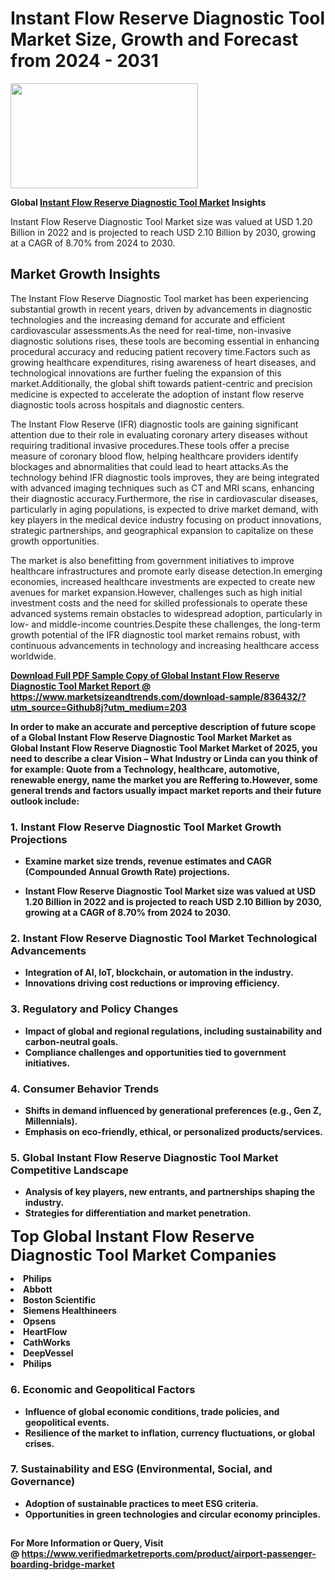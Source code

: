<H1>Instant Flow Reserve Diagnostic Tool Market Size, Growth and Forecast from 2024 - 2031</H1><img class="aligncenter size-medium wp-image-584254" src="https://thirdeyenews.in/wp-content/uploads/2024/09/Global-Market-Research-300x168.jpeg" alt="" width="300" height="168" /><p><strong>Global&nbsp;<a href="https://www.marketsizeandtrends.com/download-sample/836432/?utm_source=Github8j?utm_medium=203">Instant Flow Reserve Diagnostic Tool Market</a> Insights</strong></p><p>Instant Flow Reserve Diagnostic Tool Market size was valued at USD 1.20 Billion in 2022 and is projected to reach USD 2.10 Billion by 2030, growing at a CAGR of 8.70% from 2024 to 2030.</p><p><h2>Market Growth Insights</h2> <p>The Instant Flow Reserve Diagnostic Tool market has been experiencing substantial growth in recent years, driven by advancements in diagnostic technologies and the increasing demand for accurate and efficient cardiovascular assessments.As the need for real-time, non-invasive diagnostic solutions rises, these tools are becoming essential in enhancing procedural accuracy and reducing patient recovery time.Factors such as growing healthcare expenditures, rising awareness of heart diseases, and technological innovations are further fueling the expansion of this market.Additionally, the global shift towards patient-centric and precision medicine is expected to accelerate the adoption of instant flow reserve diagnostic tools across hospitals and diagnostic centers.</p> <p><strong><a href="#"></a></strong></p> <p>The Instant Flow Reserve (IFR) diagnostic tools are gaining significant attention due to their role in evaluating coronary artery diseases without requiring traditional invasive procedures.These tools offer a precise measure of coronary blood flow, helping healthcare providers identify blockages and abnormalities that could lead to heart attacks.As the technology behind IFR diagnostic tools improves, they are being integrated with advanced imaging techniques such as CT and MRI scans, enhancing their diagnostic accuracy.Furthermore, the rise in cardiovascular diseases, particularly in aging populations, is expected to drive market demand, with key players in the medical device industry focusing on product innovations, strategic partnerships, and geographical expansion to capitalize on these growth opportunities.<p>The market is also benefitting from government initiatives to improve healthcare infrastructures and promote early disease detection.In emerging economies, increased healthcare investments are expected to create new avenues for market expansion.However, challenges such as high initial investment costs and the need for skilled professionals to operate these advanced systems remain obstacles to widespread adoption, particularly in low- and middle-income countries.Despite these challenges, the long-term growth potential of the IFR diagnostic tool market remains robust, with continuous advancements in technology and increasing healthcare access worldwide.</p> <p><strong><a href="#"></p><p><span class=""><strong>Download Full PDF Sample Copy of Global Instant Flow Reserve Diagnostic Tool Market Report</strong> @ <a href="https://www.marketsizeandtrends.com/download-sample/836432/?utm_source=Github8j?utm_medium=203" target="_blank">https://www.marketsizeandtrends.com/download-sample/836432/?utm_source=Github8j?utm_medium=203</a></span></p><p>In order to make an accurate and perceptive description of future scope of a Global&nbsp;Instant Flow Reserve Diagnostic Tool Market Market as Global&nbsp;Instant Flow Reserve Diagnostic Tool Market Market of 2025, you need to describe a clear Vision &ndash; What Industry or Linda can you think of for example: Quote from a Technology, healthcare, automotive, renewable energy, name the market you are Reffering to.However, some general trends and factors usually impact market reports and their future outlook include:</p><h3>1.&nbsp;<strong>Instant Flow Reserve Diagnostic Tool Market Growth Projections</strong></h3><ul><li>Examine market size trends, revenue estimates and CAGR (Compounded Annual Growth Rate) projections.</li><li><p>Instant Flow Reserve Diagnostic Tool Market size was valued at USD 1.20 Billion in 2022 and is projected to reach USD 2.10 Billion by 2030, growing at a CAGR of 8.70% from 2024 to 2030.</p></li></ul><h3>2.&nbsp;<strong>Instant Flow Reserve Diagnostic Tool Market Technological Advancements</strong></h3><ul><li>Integration of AI, IoT, blockchain, or automation in the industry.</li><li>Innovations driving cost reductions or improving efficiency.</li></ul><h3>3.&nbsp;<strong>Regulatory and Policy Changes</strong></h3><ul><li>Impact of global and regional regulations, including sustainability and carbon-neutral goals.</li><li>Compliance challenges and opportunities tied to government initiatives.</li></ul><h3>4.&nbsp;<strong>Consumer Behavior Trends</strong></h3><ul><li>Shifts in demand influenced by generational preferences (e.g., Gen Z, Millennials).</li><li>Emphasis on eco-friendly, ethical, or personalized products/services.</li></ul><h3>5.&nbsp;<strong>Global Instant Flow Reserve Diagnostic Tool Market Competitive Landscape</strong></h3><ul><li>Analysis of key players, new entrants, and partnerships shaping the industry.</li><li>Strategies for differentiation and market penetration.</li></ul><p data-pm-slice="1 1 []"><span style="color: inherit; font-family: inherit; font-size: 25px;">Top Global Instant Flow Reserve Diagnostic Tool Market Companies</span></p><div class="" data-test-id=""><p><li>Philips</li><li> Abbott</li><li> Boston Scientific</li><li> Siemens Healthineers</li><li> Opsens</li><li> HeartFlow</li><li> CathWorks</li><li> DeepVessel</li><li> Philips</li></p></div><h3>6.&nbsp;<strong>Economic and Geopolitical Factors</strong></h3><ul><li>Influence of global economic conditions, trade policies, and geopolitical events.</li><li>Resilience of the market to inflation, currency fluctuations, or global crises.</li></ul><h3>7.&nbsp;<strong>Sustainability and ESG (Environmental, Social, and Governance)</strong></h3><ul><li>Adoption of sustainable practices to meet ESG criteria.</li><li>Opportunities in green technologies and circular economy principles.</li></ul><h2><strong style="font-size: 14px;">For More Information or Query, Visit @&nbsp;</strong><a style="background-color: #ffffff; font-size: 14px;" href="https://www.marketsizeandtrends.com/report/instant-flow-reserve-diagnostic-tool-market/" target="_blank">https://www.verifiedmarketreports.com/product/airport-passenger-boarding-bridge-market</a></h2>